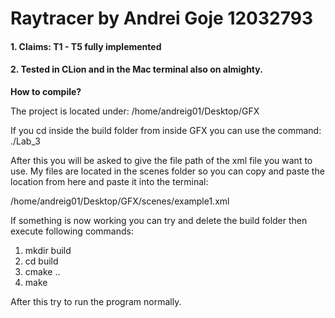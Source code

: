 # Raytracer by Andrei Goje 12032793

#### 1. Claims: T1 - T5 fully implemented
#### 2. Tested in CLion and in the Mac terminal also on almighty. 


**How to compile?**

The project is located under: /home/andreig01/Desktop/GFX

If you cd inside the build folder from inside GFX you can use the command: 
./Lab_3

After this you will be asked to give the file path of the xml file you want to use. 
My files are located in the scenes folder so you can copy and paste the location from here and paste it into the terminal: 

/home/andreig01/Desktop/GFX/scenes/example1.xml



If something is now working you can try and delete the build folder then execute following commands: 

1. mkdir build
2. cd build
3. cmake ..
4. make

After this try to run the program normally. 
